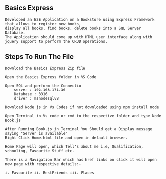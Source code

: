 ## Basics Express
    
    Developed an E2E Application on a Bookstore using Express Framework that allows to register new books, 
    display all books, find books, delete books into a SQL Server Database. 
    The Application should come up with HTML user interface along with jquery support to perform the CRUD operations.

## Steps To Run The File

    Download the Basics Express Zip file

    Open the Basics Express folder in VS Code

    Open SQL and perform the Connectio
        server : 192.168.171.36
        Database : 3316
        driver : msnodesqlv8
    
    Download Node js in Vs Codes if not downloaded using npm install node
    
    Open Terminal in Vs code or cmd to the respective folder and type Node Book.js
    
    After Running Book.js in Terminal You Should get a Display message saying "Server is available"
    Right Click Home.html file and open in default browser.

    Home Page will open, which Tell's about me i.e, Qualification, schooling, Favourite Stuff etc.

    There is a Navigation Bar which has href links on click it will open new page with respective details:-

    i. Favourite ii. BestFriends iii. Places
